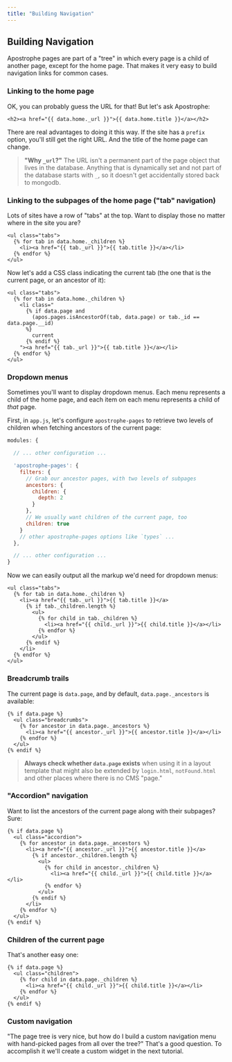```yaml
---
title: "Building Navigation"
---
```


## Building Navigation

Apostrophe pages are part of a "tree" in which every page is a child of another page, except for the home page. That makes it very easy to build navigation links for common cases.

### Linking to the home page

OK, you can probably guess the URL for that! But let's ask Apostrophe:

```markup
<h2><a href="{{ data.home._url }}">{{ data.home.title }}</a></h2>
```

There are real advantages to doing it this way. If the site has a `prefix` option, you'll still get the right URL. And the title of the home page can change.

> **"Why `_url`?"** The URL isn't a permanent part of the page object that lives in the database. Anything that is dynamically set and not part of the database starts with `_`, so it doesn't get accidentally stored back to mongodb.

### Linking to the subpages of the home page ("tab" navigation)

Lots of sites have a row of "tabs" at the top. Want to display those no matter where in the site you are?

```markup
<ul class="tabs">
  {% for tab in data.home._children %}
    <li><a href="{{ tab._url }}">{{ tab.title }}</a></li>
  {% endfor %}
</ul>
```

Now let's add a CSS class indicating the current tab (the one that is the current page, or an ancestor of it):

```markup
<ul class="tabs">
  {% for tab in data.home._children %}
    <li class="
      {% if data.page and
        (apos.pages.isAncestorOf(tab, data.page) or tab._id == data.page.__id)
      %}
        current
      {% endif %}
    "><a href="{{ tab._url }}">{{ tab.title }}</a></li>
  {% endfor %}
</ul>
```

### Dropdown menus

Sometimes you'll want to display dropdown menus. Each menu represents a child of the home page, and each item on each menu represents a child of *that* page.

First, in `app.js`, let's configure `apostrophe-pages` to retrieve two levels of children when fetching ancestors of the current page:

```javascript
modules: {

  // ... other configuration ...

  'apostrophe-pages': {
    filters: {
      // Grab our ancestor pages, with two levels of subpages
      ancestors: {
        children: {
          depth: 2
        }
      },
      // We usually want children of the current page, too
      children: true
    }
    // other apostrophe-pages options like `types` ...
  },

  // ... other configuration ...
}
```

Now we can easily output all the markup we'd need for dropdown menus:

```markup
<ul class="tabs">
  {% for tab in data.home._children %}
    <li><a href="{{ tab._url }}">{{ tab.title }}</a>
      {% if tab._children.length %}
        <ul>
          {% for child in tab._children %}
            <li><a href="{{ child._url }}">{{ child.title }}</a></li>
          {% endfor %}
        </ul>
      {% endif %}
    </li>
  {% endfor %}
</ul>
```

### Breadcrumb trails

The current page is `data.page`, and by default, `data.page._ancestors` is available:

```markup
{% if data.page %}
  <ul class="breadcrumbs">
    {% for ancestor in data.page._ancestors %}
      <li><a href="{{ ancestor._url }}">{{ ancestor.title }}</a></li>
    {% endfor %}
  </ul>
{% endif %}
```

> **Always check whether `data.page` exists** when using it in a layout template that might also be extended by `login.html`, `notFound.html` and other places where there is no CMS "page."

### "Accordion" navigation

Want to list the ancestors of the current page along with their subpages? Sure:

```markup
{% if data.page %}
  <ul class="accordion">
    {% for ancestor in data.page._ancestors %}
      <li><a href="{{ ancestor._url }}">{{ ancestor.title }}</a>
        {% if ancestor._children.length %}
          <ul>
            {% for child in ancestor._children %}
              <li><a href="{{ child._url }}">{{ child.title }}</a></li>
            {% endfor %}
          </ul>
        {% endif %}
      </li>
    {% endfor %}
  </ul>
{% endif %}
```

### Children of the current page

That's another easy one:

```markup
{% if data.page %}
  <ul class="children">
    {% for child in data.page._children %}
      <li><a href="{{ child._url }}">{{ child.title }}</a></li>
    {% endfor %}
  </ul>
{% endif %}
```

### Custom navigation

"The page tree is very nice, but how do I build a custom navigation menu with hand-picked pages from all over the tree?" That's a good question. To accomplish it we'll create a custom widget in the next tutorial.
